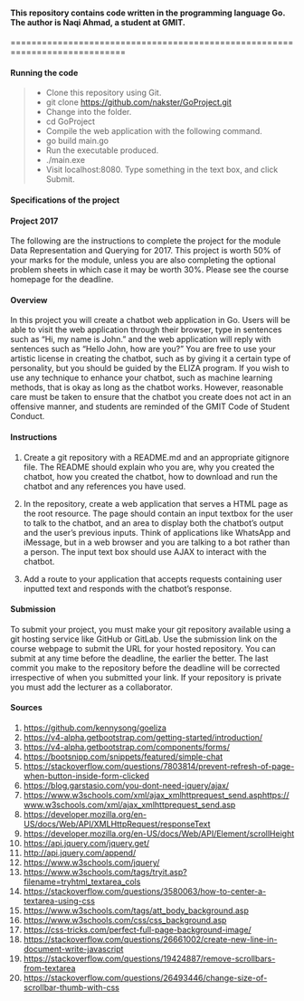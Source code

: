 #### This repository contains code written in the programming language Go. The author is Naqi Ahmad, a student at GMIT.
============================================================================
#### Running the code

>- Clone this repository using Git.
> - git clone https://github.com/nakster/GoProject.git
> - Change into the folder.
> - cd GoProject
> - Compile the web application with the following command.
> - go build main.go
> - Run the executable produced.
> - ./main.exe
> - Visit localhost:8080. Type something in the text box, and click Submit.


#### Specifications of the project
#### Project 2017
The following are the instructions to complete the project for the module Data Representation and Querying for 2017. This project is worth 50% of your marks for the module, unless you are also completing the optional problem sheets in which case it may be worth 30%. Please see the course homepage for the deadline.

#### Overview
In this project you will create a chatbot web application in Go. Users will be able to visit the web application through their browser, type in sentences such as “Hi, my name is John.” and the web application will reply with sentences such as “Hello John, how are you?” You are free to use your artistic license in creating the chatbot, such as by giving it a certain type of personality, but you should be guided by the ELIZA program. If you wish to use any technique to enhance your chatbot, such as machine learning methods, that is okay as long as the chatbot works. However, reasonable care must be taken to ensure that the chatbot you create does not act in an offensive manner, and students are reminded of the GMIT Code of Student Conduct.

#### Instructions
1. Create a git repository with a README.md and an appropriate gitignore file. The README should explain who you are, why you created the chatbot, how you created the chatbot, how to download and run the chatbot and any references you have used.

2. In the repository, create a web application that serves a HTML page as the root resource. The page should contain an input textbox for the user to talk to the chatbot, and an area to display both the chatbot’s output and the user’s previous inputs. Think of applications like WhatsApp and iMessage, but in a web browser and you are talking to a bot rather than a person. The input text box should use AJAX to interact with the chatbot.

3. Add a route to your application that accepts requests containing user inputted text and responds with the chatbot’s response.

#### Submission

To submit your project, you must make your git repository available using a git hosting service like GitHub or GitLab. Use the submission link on the course webpage to submit the URL for your hosted repository. You can submit at any time before the deadline, the earlier the better. The last commit you make to the repository before the deadline will be corrected irrespective of when you submitted your link. If your repository is private you must add the lecturer as a collaborator.

#### Sources
1. https://github.com/kennysong/goeliza
2. https://v4-alpha.getbootstrap.com/getting-started/introduction/
3. https://v4-alpha.getbootstrap.com/components/forms/
4. https://bootsnipp.com/snippets/featured/simple-chat
5. https://stackoverflow.com/questions/7803814/prevent-refresh-of-page-when-button-inside-form-clicked
6. https://blog.garstasio.com/you-dont-need-jquery/ajax/
7. https://www.w3schools.com/xml/ajax_xmlhttprequest_send.asphttps://www.w3schools.com/xml/ajax_xmlhttprequest_send.asp
8. https://developer.mozilla.org/en-US/docs/Web/API/XMLHttpRequest/responseText
9. https://developer.mozilla.org/en-US/docs/Web/API/Element/scrollHeight
10. https://api.jquery.com/jquery.get/
11. http://api.jquery.com/append/
12. https://www.w3schools.com/jquery/
13. https://www.w3schools.com/tags/tryit.asp?filename=tryhtml_textarea_cols 
14. https://stackoverflow.com/questions/3580063/how-to-center-a-textarea-using-css 
15. https://www.w3schools.com/tags/att_body_background.asp
16. https://www.w3schools.com/css/css_background.asp
17. https://css-tricks.com/perfect-full-page-background-image/
18. https://stackoverflow.com/questions/26661002/create-new-line-in-document-write-javascript 
19. https://stackoverflow.com/questions/19424887/remove-scrollbars-from-textarea
20. https://stackoverflow.com/questions/26493446/change-size-of-scrollbar-thumb-with-css 




